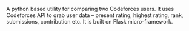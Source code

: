 A python based utility for comparing two Codeforces users. It uses Codeforces API to grab user data – present rating, highest rating, rank, submissions, contribution etc. It is built on Flask micro-framework.
